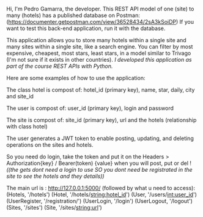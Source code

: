 Hi, I'm Pedro Gamarra, the developer. This REST API model of one (site) to many (hotels) has a published database on Postman: (https://documenter.getpostman.com/view/36528434/2sA3kSoiDP)
If you want to test this back-end application, run it with the database.



This application allows you to store many hotels within a single site and many sites within a single site, like a search engine. 
You can filter by most expensive, cheapest, most stars, least stars, in a model similar to Trivago (I'm not sure if it exists in other countries). 
*I developed this application as part of the course REST APIs with Python.*

Here are some examples of how to use the application:

The class hotel is compost of:
  hotel_id (primary key), name, star, daily, city and site_id 
  
The user is compost of:
  user_id (primary key), login and password
  
The site is compost of:
  site_id (primary key), url and the hotels (relationship with class hotel)


The user generates a JWT token to enable posting, updating, and deleting operations on the sites and hotels.

So you need do login, take the token and put it on the Headers > Authorization{key} / Bearer(token) {value} when you will post, put or del !
*((the gets dont need a login to use SO you dont need be registrated in the site to see the hotels and they details))*


The main url is : http://127.0.0.1:5000/ (followed by what u need to access):
(Hotels, '/hotels')
(Hotel, '/hotels/<string:hotel_id>')
(User, '/users/<int:user_id>')
(UserRegister, '/registration/')
(UserLogin, '/login')
(UserLogout, '/logout')
(Sites, '/sites')
(Site, '/sites/<string:url>')
